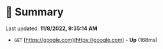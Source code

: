 # 📖 Summary
Last updated: **11/8/2022, 9:35:14 AM**

- `GET` [https://google.com](https://google.com) - **Up** (168ms)
